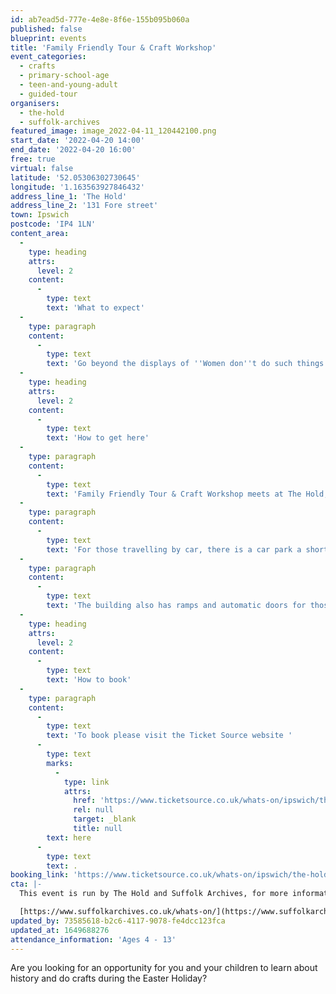 ```yaml
---
id: ab7ead5d-777e-4e8e-8f6e-155b095b060a
published: false
blueprint: events
title: 'Family Friendly Tour & Craft Workshop'
event_categories:
  - crafts
  - primary-school-age
  - teen-and-young-adult
  - guided-tour
organisers:
  - the-hold
  - suffolk-archives
featured_image: image_2022-04-11_120442100.png
start_date: '2022-04-20 14:00'
end_date: '2022-04-20 16:00'
free: true
virtual: false
latitude: '52.05306302730645'
longitude: '1.163563927846432'
address_line_1: 'The Hold'
address_line_2: '131 Fore street'
town: Ipswich
postcode: 'IP4 1LN'
content_area:
  -
    type: heading
    attrs:
      level: 2
    content:
      -
        type: text
        text: 'What to expect'
  -
    type: paragraph
    content:
      -
        type: text
        text: 'Go beyond the displays of ''Women don''t do such things!'' exhibition at The Hold with a 30 minute family friendly tour from our exhibition team. Suffolk women past and present who have led change in their communities, careers and countries throughout history. Open a window on the world to hear more moving and poignant stories of women worldwide. Then take part in a fun and engaging craft workshop to create a unique suffragette rosette and medal for women in your family or community who have inspired you.'
  -
    type: heading
    attrs:
      level: 2
    content:
      -
        type: text
        text: 'How to get here'
  -
    type: paragraph
    content:
      -
        type: text
        text: 'Family Friendly Tour & Craft Workshop meets at The Hold, 131 Fore Street, Ipswich.'
  -
    type: paragraph
    content:
      -
        type: text
        text: 'For those travelling by car, there is a car park a short walk from the venue next to the student halls.'
  -
    type: paragraph
    content:
      -
        type: text
        text: 'The building also has ramps and automatic doors for those with accessibility needs.'
  -
    type: heading
    attrs:
      level: 2
    content:
      -
        type: text
        text: 'How to book'
  -
    type: paragraph
    content:
      -
        type: text
        text: 'To book please visit the Ticket Source website '
      -
        type: text
        marks:
          -
            type: link
            attrs:
              href: 'https://www.ticketsource.co.uk/whats-on/ipswich/the-hold/family-friendly-tour-craft-workshop/e-omoqal'
              rel: null
              target: _blank
              title: null
        text: here
      -
        type: text
        text: .
booking_link: 'https://www.ticketsource.co.uk/whats-on/ipswich/the-hold/family-friendly-tour-craft-workshop/e-omoqal'
cta: |-
  This event is run by The Hold and Suffolk Archives, for more information please get in touch via:

  [https://www.suffolkarchives.co.uk/whats-on/](https://www.suffolkarchives.co.uk/whats-on/)
updated_by: 73585618-b2c6-4117-9078-fe4dcc123fca
updated_at: 1649688276
attendance_information: 'Ages 4 - 13'
---
```

Are you looking for an opportunity for you and your children to learn about history and do crafts during the Easter Holiday?